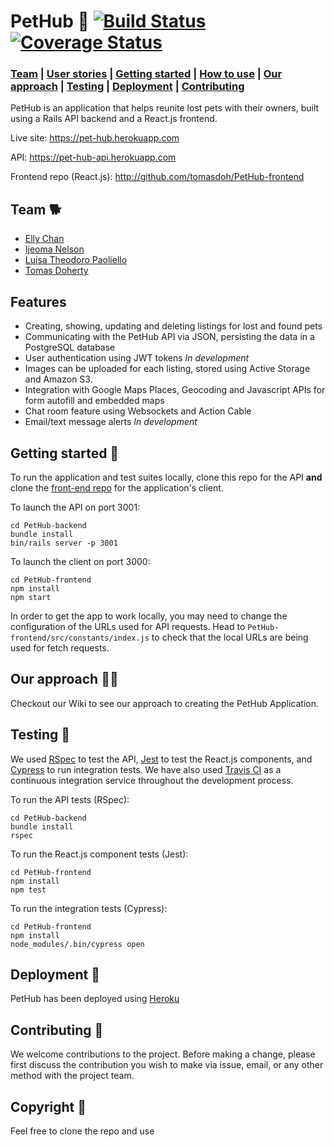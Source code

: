 # PetHub 🐾 [![Build Status](https://travis-ci.com/githubsttar/PetHub-backend.svg?branch=master)](https://travis-ci.com/githubsttar/PetHub-backend) [![Coverage Status](https://coveralls.io/repos/github/githubsttar/PetHub-backend/badge.svg?branch=master)](https://coveralls.io/github/githubsttar/PetHub-backend?branch=master)

### [Team](https://github.com/githubsttar/PetHub-backend#team) |  [User stories](https://github.com/githubsttar/PetHub-backend#user-stories) |  [Getting started](https://github.com/githubsttar/PetHub-backend#getting-started) |  [How to use](https://github.com/githubsttar/PetHub-backend#how-to-use-pethub) | [Our approach](https://github.com/githubsttar/PetHub-backend#our-approach) |   [Testing](https://github.com/githubsttar/PetHub-backend#testing) |   [Deployment](https://github.com/githubsttar/PetHub-backend#deployment) |  [Contributing](https://github.com/githubsttar/PetHub-backend#contributing)

PetHub is an application that helps reunite lost pets with their owners, built using a Rails API backend and a React.js frontend.

Live site: https://pet-hub.herokuapp.com

API: https://pet-hub-api.herokuapp.com

Frontend repo (React.js): http://github.com/tomasdoh/PetHub-frontend

## Team 🐕

* [Elly Chan](https://github.com/ellychanx)
* [Ijeoma Nelson](https://github.com/githubsttar)
* [Luisa Theodoro Paoliello](https://github.com/luisatheodoro)
* [Tomas Doherty](https://github.com/tomasdoh)

## Features

* Creating, showing, updating and deleting listings for lost and found pets
* Communicating with the PetHub API via JSON, persisting the data in a PostgreSQL database
* User authentication using JWT tokens *In development*
* Images can be uploaded for each listing, stored using Active Storage and Amazon S3.
* Integration with Google Maps Places, Geocoding and Javascript APIs for form autofill and embedded maps 
* Chat room feature using Websockets and Action Cable
* Email/text message alerts *In development*

## Getting started 🐠

To run the application and test suites locally, clone this repo for the API **and** clone the [front-end repo](https://github.com/tomasdoh/PetHub-frontend) for the application's client.

To launch the API on port 3001:
```
cd PetHub-backend
bundle install
bin/rails server -p 3001
```
To launch the client on port 3000:
```
cd PetHub-frontend
npm install
npm start
```
In order to get the app to work locally, you may need to change the configuration of the URLs used for API requests. Head to `PetHub-frontend/src/constants/index.js` to check that the local URLs are being used for fetch requests.

## Our approach 🦜🦄

Checkout our Wiki to see our approach to creating the PetHub Application.

## Testing 🐴

We used [RSpec](http://rspec.info/) to test the API, [Jest](https://jestjs.io/) to test the React.js components, and [Cypress](https://www.cypress.io/) to run integration tests. We have also used [Travis CI](https://travis-ci.org/) as a continuous integration service throughout the development process.

To run the API tests (RSpec):

```
cd PetHub-backend
bundle install
rspec
```
To run the React.js component tests (Jest):
```
cd PetHub-frontend
npm install
npm test
```
To run the integration tests (Cypress):
```
cd PetHub-frontend
npm install
node_modules/.bin/cypress open
```

## Deployment 🐩

PetHub has been deployed using [Heroku](http://heroku.com)

## Contributing 🐍

We welcome contributions to the project. Before making a change, please first discuss the contribution you wish to make via issue, email, or any other method with the project team.

## Copyright 🐇
Feel free to clone the repo and use
